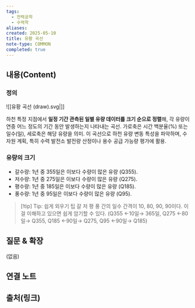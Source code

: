 ```yaml
---
tags:
  - 전력공학
  - 수력학
aliases: 
created: 2025-05-10
title: 유황 곡선
note-type: COMMON
completed: true
---
```


## 내용(Content)
### 정의
![[유황 곡선 (draw).svg|]]

하천 특정 지점에서 **일정 기간 관측된 일별 유량 데이터를 크기 순으로 정렬**해, 각 유량이 연중 어느 정도의 기간 동안 발생하는지 나타내는 곡선. 가로축은 시간 백분율(%) 또는 일수(일), 세로축은 해당 유량을 의미. 이 곡선으로 하천 유량 변동 특성을 파악하며, 수자원 계획, 특히 수력 발전소 발전량 산정이나 용수 공급 가능량 평가에 활용.

### 유량의 크기

- 갈수량: 1년 중 355일은 이보다 수량이 많은 유량 (Q355).
- 저수량: 1년 중 275일은 이보다 수량이 많은 유량 (Q275).
- 평수량: 1년 중 185일은 이보다 수량이 많은 유량 (Q185).
- 풍수량: 1년 중 95일은 이보다 수량이 많은 유량 (Q95).

>[!tip] Tip: 쉽게 외우기 팁
>갈 저 평 풍 간의 일수 간격이 10, 80, 90, 90이다. 이걸 이해하고 있으면 쉽게 암기할 수 있다.
> (Q355 ←10일→ 365일, Q275 ←80일→ Q355, Q185 ←90일→ Q275, Q95 ←90일→ Q185)


## 질문 & 확장

(없음)

## 연결 노트

## 출처(링크)

